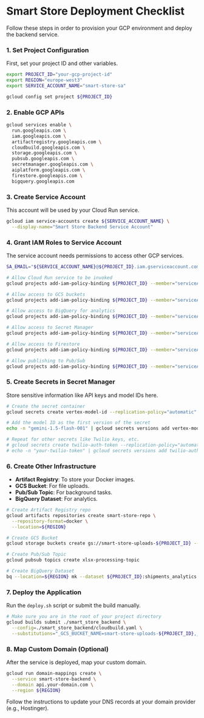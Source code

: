 
# Smart Store Deployment Checklist

Follow these steps in order to provision your GCP environment and deploy the backend service.

### 1. Set Project Configuration
First, set your project ID and other variables.
```bash
export PROJECT_ID="your-gcp-project-id"
export REGION="europe-west3"
export SERVICE_ACCOUNT_NAME="smart-store-sa"

gcloud config set project ${PROJECT_ID}
```

### 2. Enable GCP APIs
```bash
gcloud services enable \
  run.googleapis.com \
  iam.googleapis.com \
  artifactregistry.googleapis.com \
  cloudbuild.googleapis.com \
  storage.googleapis.com \
  pubsub.googleapis.com \
  secretmanager.googleapis.com \
  aiplatform.googleapis.com \
  firestore.googleapis.com \
  bigquery.googleapis.com
```

### 3. Create Service Account
This account will be used by your Cloud Run service.
```bash
gcloud iam service-accounts create ${SERVICE_ACCOUNT_NAME} \
  --display-name="Smart Store Backend Service Account"
```

### 4. Grant IAM Roles to Service Account
The service account needs permissions to access other GCP services.
```bash
SA_EMAIL="${SERVICE_ACCOUNT_NAME}@${PROJECT_ID}.iam.gserviceaccount.com"

# Allow Cloud Run service to be invoked
gcloud projects add-iam-policy-binding ${PROJECT_ID} --member="serviceAccount:${SA_EMAIL}" --role="roles/run.invoker"

# Allow access to GCS buckets
gcloud projects add-iam-policy-binding ${PROJECT_ID} --member="serviceAccount:${SA_EMAIL}" --role="roles/storage.objectAdmin"

# Allow access to BigQuery for analytics
gcloud projects add-iam-policy-binding ${PROJECT_ID} --member="serviceAccount:${SA_EMAIL}" --role="roles/bigquery.dataEditor"

# Allow access to Secret Manager
gcloud projects add-iam-policy-binding ${PROJECT_ID} --member="serviceAccount:${SA_EMAIL}" --role="roles/secretmanager.secretAccessor"

# Allow access to Firestore
gcloud projects add-iam-policy-binding ${PROJECT_ID} --member="serviceAccount:${SA_EMAIL}" --role="roles/datastore.user"

# Allow publishing to Pub/Sub
gcloud projects add-iam-policy-binding ${PROJECT_ID} --member="serviceAccount:${SA_EMAIL}" --role="roles/pubsub.publisher"
```

### 5. Create Secrets in Secret Manager
Store sensitive information like API keys and model IDs here.
```bash
# Create the secret container
gcloud secrets create vertex-model-id --replication-policy="automatic"

# Add the model ID as the first version of the secret
echo -n "gemini-1.5-flash-001" | gcloud secrets versions add vertex-model-id --data-file=-

# Repeat for other secrets like Twilio keys, etc.
# gcloud secrets create twilio-auth-token --replication-policy="automatic"
# echo -n "your-twilio-token" | gcloud secrets versions add twilio-auth-token --data-file=-
```

### 6. Create Other Infrastructure
- **Artifact Registry**: To store your Docker images.
- **GCS Bucket**: For file uploads.
- **Pub/Sub Topic**: For background tasks.
- **BigQuery Dataset**: For analytics.

```bash
# Create Artifact Registry repo
gcloud artifacts repositories create smart-store-repo \
  --repository-format=docker \
  --location=${REGION}

# Create GCS Bucket
gcloud storage buckets create gs://smart-store-uploads-${PROJECT_ID} --location=${REGION}

# Create Pub/Sub Topic
gcloud pubsub topics create xlsx-processing-topic

# Create BigQuery Dataset
bq --location=${REGION} mk --dataset ${PROJECT_ID}:shipments_analytics
```

### 7. Deploy the Application
Run the `deploy.sh` script or submit the build manually.
```bash
# Make sure you are in the root of your project directory
gcloud builds submit ./smart_store_backend \
  --config=./smart_store_backend/cloudbuild.yaml \
  --substitutions="_GCS_BUCKET_NAME=smart-store-uploads-${PROJECT_ID},_PUBSUB_TOPIC_ID=xlsx-processing-topic,_VERTEX_MODEL_SECRET_NAME=vertex-model-id"
```

### 8. Map Custom Domain (Optional)
After the service is deployed, map your custom domain.
```bash
gcloud run domain-mappings create \
  --service smart-store-backend \
  --domain api.your-domain.com \
  --region ${REGION}
```
Follow the instructions to update your DNS records at your domain provider (e.g., Hostinger).
